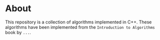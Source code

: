 # About
This repository is a collection of algorithms implemented in C++. These algorithms have been implemented from the `Introduction to Algorithms` book by `...`.